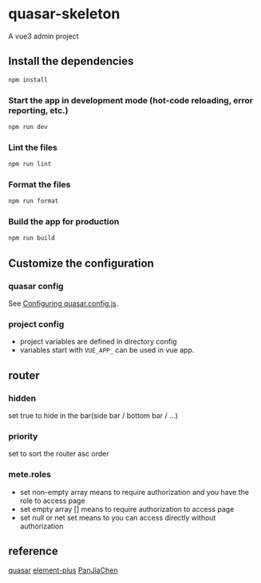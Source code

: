 # quasar-skeleton

A vue3 admin project

## Install the dependencies

```bash
npm install
```

### Start the app in development mode (hot-code reloading, error reporting, etc.)

```bash
npm run dev
```

### Lint the files

```bash
npm run lint
```

### Format the files

```bash
npm run format
```

### Build the app for production

```bash
npm run build
```

## Customize the configuration

### quasar config

See [Configuring quasar.config.js](https://v2.quasar.dev/quasar-cli-vite/quasar-config-js).

### project config

- project variables are defined in directory config
- variables start with `VUE_APP_` can be used in vue app.

## router

### hidden

set true to hide in the bar(side bar / bottom bar / ...)

### priority

set to sort the router asc order

### mete.roles

- set non-empty array means to require authorization and you have the role to access page
- set empty array [] means to require authorization to access page
- set null or net set means to you can access directly without authorization

## reference

[quasar](https://quasar.dev/)
[element-plus](https://element-plus.org/)
[PanJiaChen](https://github.com/PanJiaChen/vue-element-admin)
